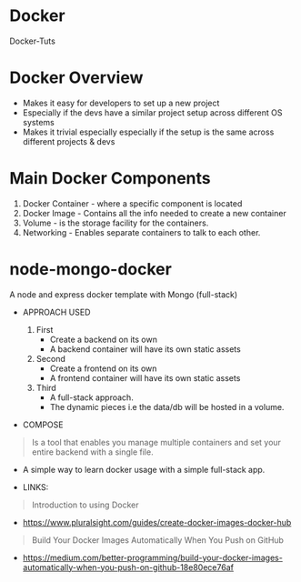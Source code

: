 # Docker
Docker-Tuts

# Docker Overview
- Makes it easy for developers to set up a new project
- Especially if the devs have a similar project setup across different OS systems
- Makes it trivial especially especially if the setup is the same across different projects & devs


# Main Docker Components
1. Docker Container - where a specific component is located
2. Docker Image - Contains all the info needed to create a new container
3. Volume - is the storage facility for the containers.
4. Networking - Enables separate containers to talk to each other.

# node-mongo-docker
A node and express docker template with Mongo (full-stack)

* APPROACH USED
	1. First
		- Create a backend on its own 
		- A backend container will have its own static assets
	2. Second 
		- Create a frontend on its own
		- A frontend container will have its own static assets
	3. Third
		- A full-stack approach.
		- The dynamic pieces i.e the data/db will be hosted in a volume.

* COMPOSE
 > Is a tool that enables you manage multiple containers and set your entire backend with a single file.

- A simple way to learn docker usage with a simple full-stack app.

* LINKS:
 > Introduction to using Docker
 - https://www.pluralsight.com/guides/create-docker-images-docker-hub
 
 > Build Your Docker Images Automatically When You Push on GitHub
 - https://medium.com/better-programming/build-your-docker-images-automatically-when-you-push-on-github-18e80ece76af
